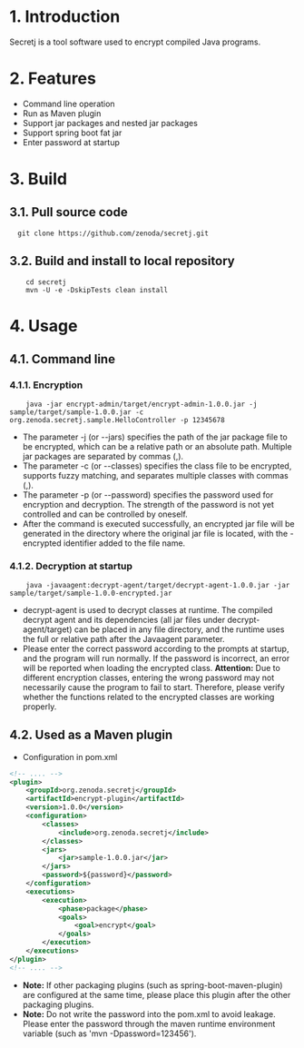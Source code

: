 # 1.  Introduction
Secretj is a tool software used to encrypt compiled Java programs.

# 2.  Features
- Command line operation
- Run as Maven plugin
- Support jar packages and nested jar packages
- Support spring boot fat jar
- Enter password at startup

# 3.  Build
## 3.1.  Pull source code
```shell
  git clone https://github.com/zenoda/secretj.git
```
## 3.2. Build and install to local repository
```shell
    cd secretj
    mvn -U -e -DskipTests clean install
```
# 4.  Usage
## 4.1.  Command line
### 4.1.1.  Encryption
```shell
    java -jar encrypt-admin/target/encrypt-admin-1.0.0.jar -j sample/target/sample-1.0.0.jar -c org.zenoda.secretj.sample.HelloController -p 12345678
```
- The parameter -j (or --jars) specifies the path of the jar package file to be encrypted, which can be a relative path or an absolute path. Multiple jar packages are separated by commas (,).
- The parameter -c (or --classes) specifies the class file to be encrypted, supports fuzzy matching, and separates multiple classes with commas (,).
- The parameter -p (or --password) specifies the password used for encryption and decryption. The strength of the password is not yet controlled and can be controlled by oneself.
- After the command is executed successfully, an encrypted jar file will be generated in the directory where the original jar file is located, with the - encrypted identifier added to the file name.

### 4.1.2. Decryption at startup
```shell
    java -javaagent:decrypt-agent/target/decrypt-agent-1.0.0.jar -jar sample/target/sample-1.0.0-encrypted.jar
```
- decrypt-agent is used to decrypt classes at runtime. The compiled decrypt agent and its dependencies (all jar files under decrypt-agent/target) can be placed in any file directory, and the runtime uses the full or relative path after the Javaagent parameter.
- Please enter the correct password according to the prompts at startup, and the program will run normally. If the password is incorrect, an error will be reported when loading the encrypted class. **Attention:** Due to different encryption classes, entering the wrong password may not necessarily cause the program to fail to start. Therefore, please verify whether the functions related to the encrypted classes are working properly.

## 4.2. Used as a Maven plugin
- Configuration in pom.xml
```xml
<!-- .... -->
<plugin>
    <groupId>org.zenoda.secretj</groupId>
    <artifactId>encrypt-plugin</artifactId>
    <version>1.0.0</version>
    <configuration>
        <classes>
            <include>org.zenoda.secretj</include>
        </classes>
        <jars>
            <jar>sample-1.0.0.jar</jar>
        </jars>
        <password>${password}</password>
    </configuration>
    <executions>
        <execution>
            <phase>package</phase>
            <goals>
                <goal>encrypt</goal>
            </goals>
        </execution>
    </executions>
</plugin>
<!-- .... -->
```
- **Note:** If other packaging plugins (such as spring-boot-maven-plugin) are configured at the same time, please place this plugin after the other packaging plugins.
- **Note:** Do not write the password into the pom.xml to avoid leakage. Please enter the password through the maven runtime environment variable (such as 'mvn -Dpassword=123456').
